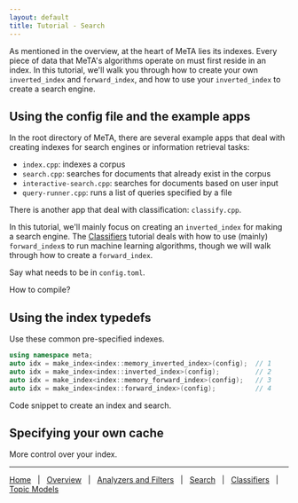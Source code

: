 ```yaml
---
layout: default
title: Tutorial - Search
---
```


As mentioned in the overview, at the heart of MeTA lies its indexes. Every
piece of data that MeTA's algorithms operate on must first reside in an index.
In this tutorial, we'll walk you through how to create your own
`inverted_index` and `forward_index`, and how to use your `inverted_index` to
create a search engine.

## Using the config file and the example apps

In the root directory of MeTA, there are several example apps that deal with
creating indexes for search engines or information retrieval tasks:

 - `index.cpp`: indexes a corpus
 - `search.cpp`: searches for documents that already exist in the corpus
 - `interactive-search.cpp`: searches for documents based on user input
 - `query-runner.cpp`: runs a list of queries specified by a file

There is another app that deal with classification: `classify.cpp`.

In this tutorial, we'll mainly focus on creating an `inverted_index` for making
a search engine. The [Classifiers]({{site.baseurl}}/classify-tutorial.html)
tutorial deals with how to use (mainly) `forward_index`s to run machine learning
algorithms, though we will walk through how to create a `forward_index`.

Say what needs to be in `config.toml`.

How to compile?

## Using the index typedefs

Use these common pre-specified indexes.

```cpp
using namespace meta;
auto idx = make_index<index::memory_inverted_index>(config);  // 1
auto idx = make_index<index::inverted_index>(config);         // 2
auto idx = make_index<index::memory_forward_index>(config);   // 3
auto idx = make_index<index::forward_index>(config);          // 4
```

Code snippet to create an index and search.

## Specifying your own cache

More control over your index.

---

[Home]({{site.baseurl}}/)
&nbsp; | &nbsp;
[Overview]({{site.baseurl}}/overview-tutorial.html)
&nbsp; | &nbsp;
[Analyzers and Filters]({{site.baseurl}}/analyzers-filters-tutorial.html)
&nbsp; | &nbsp;
[Search]({{site.baseurl}}/search-tutorial.html)
&nbsp; | &nbsp;
[Classifiers]({{site.baseurl}}/classify-tutorial.html)
&nbsp; | &nbsp;
[Topic Models]({{site.baseurl}}/topic-models-tutorial.html)
